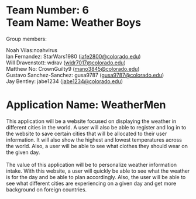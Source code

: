 # Team Number: 6 <br />Team Name: Weather Boys

Group members:

Noah Vilas:noahvirus <br />
Ian Fernandez: StarWars1980 (iafe2800@colorado.edu) <br />
Will Dravenstott: wdrav (widr7017@colorado.edu) <br />
Matthew No: CrownGuilty9 (mano3845@colorado.edu) <br />
Gustavo Sanchez-Sanchez: gusa9787 (gusa9787@colorado.edu) <br />
Jay Bentley: jabe1234 (jabe1234@colorado.edu) <br />

# Application Name: WeatherMen
This application will be a website focused on displaying the weather in different cities in the world. A user will also be able to register and log in to the website to save certain cities that will be allocated to their user information. It will also show the highest and lowest temperatures across the world. Also, a user will be able to see what clothes they should wear on the given day.
<br />
<br />
The value of this application will be to personalize weather information intake. With this website, a user will quickly be able to see what the weather is for the day and be able to plan accordingly. Also, the user will be able to see what different cities are experiencing on a given day and get more background on foreign countries.
<br />

